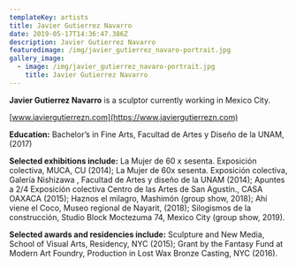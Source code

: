 ```yaml
---
templateKey: artists
title: Javier Gutierrez Navarro
date: 2019-05-17T14:36:47.386Z
description: Javier Gutierrez Navarro
featuredimage: /img/javier_gutierrez_navaro-portrait.jpg
gallery_image:
  - image: /img/javier_gutierrez_navaro-portrait.jpg
    title: Javier Gutierrez Navarro
---
```

**Javier Gutierrez Navarro** is a sculptor currently working in Mexico City.  

[www.javiergutierrezn.com](https://www.javiergutierrezn.com)

**Education:**  Bachelor’s in Fine Arts, Facultad de Artes y Diseño de la UNAM, (2017)

**Selected exhibitions include:** La Mujer de 60 x sesenta. Exposición colectiva, MUCA, CU (2014); La Mujer de 60x sesenta. Exposición colectiva, Galería Nishizawa , Facultad de Artes y diseño de la UNAM (2014); Apuntes a 2/4 Exposición colectiva Centro de las Artes de San Agustín., CASA OAXACA (2015); Haznos el milagro, Mashimón (group show, 2018); Ahí viene el Coco, Museo regional de Nayarit, (2018); Silogismos de la construcción, Studio Block Moctezuma 74, Mexico City (group show, 2019). 

**Selected awards and residencies include:** Sculpture and New Media, School of Visual Arts, Residency, NYC (2015); Grant by the Fantasy Fund at Modern Art Foundry, Production in Lost Wax Bronze Casting, NYC (2016).
